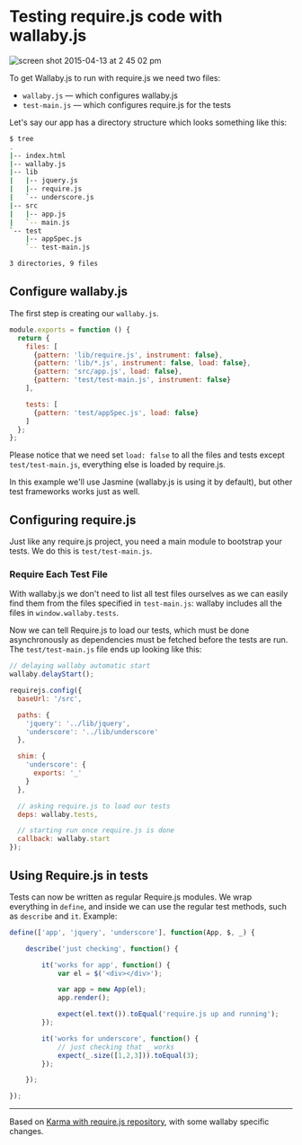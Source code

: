Testing require.js code with wallaby.js
==================================

![screen shot 2015-04-13 at 2 45 02 pm](https://cloud.githubusercontent.com/assets/979966/7109935/b9fd680e-e1eb-11e4-96f1-1d8482efa6e5.png)

To get Wallaby.js to run with require.js we need two files:

* `wallaby.js` &mdash; which configures wallaby.js
* `test-main.js` &mdash; which configures require.js for the tests

Let's say our app has a directory structure which looks something like this:

```bash
$ tree
.
|-- index.html
|-- wallaby.js
|-- lib
|   |-- jquery.js
|   |-- require.js
|   `-- underscore.js
|-- src
|   |-- app.js
|   `-- main.js
`-- test
    |-- appSpec.js
    `-- test-main.js

3 directories, 9 files
```

## Configure wallaby.js

The first step is creating our `wallaby.js`.

```javascript
module.exports = function () {
  return {
    files: [
      {pattern: 'lib/require.js', instrument: false},
      {pattern: 'lib/*.js', instrument: false, load: false},
      {pattern: 'src/app.js', load: false},
      {pattern: 'test/test-main.js', instrument: false}
    ],

    tests: [
      {pattern: 'test/appSpec.js', load: false}
    ]
  };
};
```

Please notice that we need set `load: false` to all the files and tests except `test/test-main.js`, everything else is loaded by require.js.

In this example we'll use Jasmine (wallaby.js is using it by default), but other test frameworks works just
as well.

## Configuring require.js

Just like any require.js project, you need a main module to bootstrap
your tests. We do this is `test/test-main.js`.

### Require Each Test File

With wallaby.js we don't need to list all test files ourselves as we can
easily find them from the files specified in `test-main.js`: wallaby
includes all the files in `window.wallaby.tests`.

Now we can tell Require.js to load our tests, which must be done
asynchronously as dependencies must be fetched before the tests are run.
The `test/test-main.js` file ends up looking like this:

```javascript
// delaying wallaby automatic start
wallaby.delayStart();

requirejs.config({
  baseUrl: '/src',

  paths: {
    'jquery': '../lib/jquery',
    'underscore': '../lib/underscore'
  },

  shim: {
    'underscore': {
      exports: '_'
    }
  },

  // asking require.js to load our tests
  deps: wallaby.tests,

  // starting run once require.js is done
  callback: wallaby.start
});
```

## Using Require.js in tests

Tests can now be written as regular Require.js modules. We wrap
everything in `define`, and inside we can use the regular test methods,
such as `describe` and `it`. Example:

```javascript
define(['app', 'jquery', 'underscore'], function(App, $, _) {

    describe('just checking', function() {

        it('works for app', function() {
            var el = $('<div></div>');

            var app = new App(el);
            app.render();

            expect(el.text()).toEqual('require.js up and running');
        });

        it('works for underscore', function() {
            // just checking that _ works
            expect(_.size([1,2,3])).toEqual(3);
        });

    });

});
```
---

Based on [Karma with require.js repository](https://github.com/kjbekkelund/karma-requirejs), with some wallaby specific changes.
